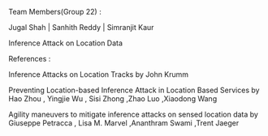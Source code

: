 
Team Members(Group 22) :

Jugal Shah |
Sanhith Reddy |
Simranjit Kaur

Inference Attack on Location Data

References :

Inference Attacks on Location Tracks by John Krumm

Preventing Location-based Inference Attack in Location Based Services 
                by Hao Zhou , Yingjie Wu , Sisi Zhong ,Zhao Luo ,Xiaodong Wang

Agility maneuvers to mitigate inference attacks on sensed location data
             by  Giuseppe Petracca , Lisa M. Marvel ,Ananthram Swami ,Trent Jaeger









